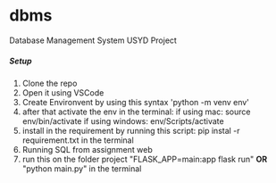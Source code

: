 # dbms
Database Management System USYD Project

##### Setup
1. Clone the repo
2. Open it using VSCode
3. Create Environvent by using this syntax 'python -m venv env'
4. after that activate the env in the terminal:
   if using mac:
     source env/bin/activate
   if using windows:
     env/Scripts/activate
5. install in the requirement by running this script: pip instal -r requirement.txt in the terminal
6.  Running SQL from assignment web
7. run this on the folder project "FLASK_APP=main:app flask run" **OR** "python main.py" in the terminal 
